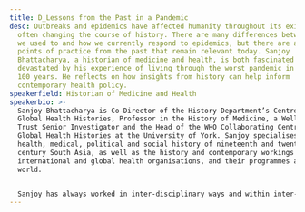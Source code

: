 ```yaml
---
title: D_Lessons from the Past in a Pandemic
desc: Outbreaks and epidemics have affected humanity throughout its existence,
  often changing the course of history. There are many differences between how
  we used to and how we currently respond to epidemics, but there are also many
  points of practice from the past that remain relevant today. Sanjoy
  Bhattacharya, a historian of medicine and health, is both fascinated and
  devastated by his experience of living through the worst pandemic in the past
  100 years. He reflects on how insights from history can help inform
  contemporary health policy.
speakerfield: Historian of Medicine and Health
speakerbio: >-
  Sanjoy Bhattacharya is Co-Director of the History Department’s Centre for
  Global Health Histories, Professor in the History of Medicine, a Wellcome
  Trust Senior Investigator and the Head of the WHO Collaborating Centre for
  Global Health Histories at the University of York. Sanjoy specialises in the
  health, medical, political and social history of nineteenth and twentieth
  century South Asia, as well as the history and contemporary workings of
  international and global health organisations, and their programmes around the
  world.


  Sanjoy has always worked in inter-disciplinary ways and within inter-sectoral settings, and remains actively involved in health policy research and evaluation work in national and international agencies. He is a co-founder of the World Health Organization’s Global Health Histories project (GHH), which works across the WHO HQ in Geneva, WHO Regional Offices in Copenhagen and Cairo, and multiple WHO Country Offices.
---
```

